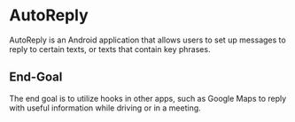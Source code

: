 # AutoReply
AutoReply is an Android application that allows users to set up messages to reply to certain texts, or texts that contain key phrases. 

## End-Goal
The end goal is to utilize hooks in other apps, such as Google Maps to reply with useful information while driving or in a meeting.
